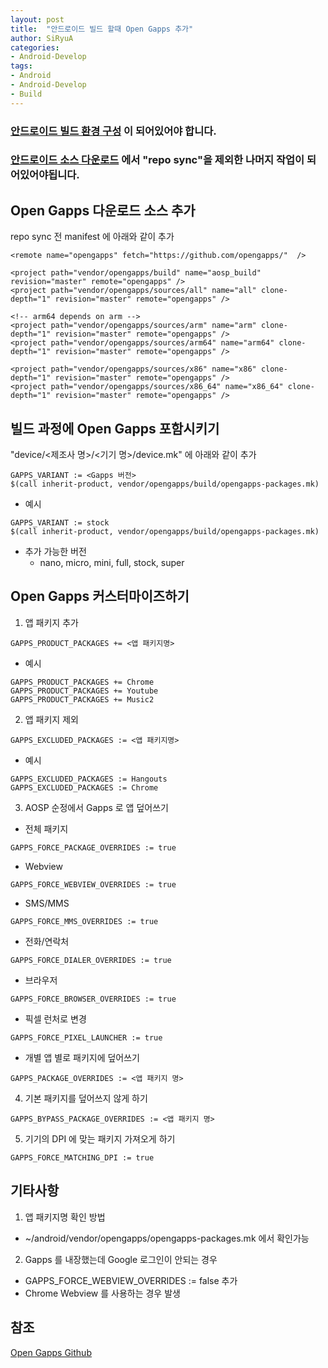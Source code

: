 ```yaml
---
layout: post
title:  "안드로이드 빌드 할때 Open Gapps 추가"
author: SiRyuA
categories:
- Android-Develop
tags:
- Android
- Android-Develop
- Build
---
```


### [안드로이드 빌드 환경 구성](/android-develop/android-build-settings.html) 이 되어있어야 합니다.

### [안드로이드 소스 다운로드](/android-develop/android-source-download.html) 에서 "repo sync"을 제외한 나머지 작업이 되어있어야됩니다.


## Open Gapps 다운로드 소스 추가
repo sync 전 manifest 에 아래와 같이 추가
~~~~
<remote name="opengapps" fetch="https://github.com/opengapps/"  />

<project path="vendor/opengapps/build" name="aosp_build" revision="master" remote="opengapps" />
<project path="vendor/opengapps/sources/all" name="all" clone-depth="1" revision="master" remote="opengapps" />

<!-- arm64 depends on arm -->
<project path="vendor/opengapps/sources/arm" name="arm" clone-depth="1" revision="master" remote="opengapps" />
<project path="vendor/opengapps/sources/arm64" name="arm64" clone-depth="1" revision="master" remote="opengapps" />

<project path="vendor/opengapps/sources/x86" name="x86" clone-depth="1" revision="master" remote="opengapps" />
<project path="vendor/opengapps/sources/x86_64" name="x86_64" clone-depth="1" revision="master" remote="opengapps" />
~~~~


## 빌드 과정에 Open Gapps 포함시키기
"device/<제조사 명>/<기기 명>/device.mk" 에 아래와 같이 추가
~~~~
GAPPS_VARIANT := <Gapps 버전>
$(call inherit-product, vendor/opengapps/build/opengapps-packages.mk)
~~~~
* 예시
~~~~
GAPPS_VARIANT := stock
$(call inherit-product, vendor/opengapps/build/opengapps-packages.mk)
~~~~
* 추가 가능한 버전
  * nano, micro, mini, full, stock, super


## Open Gapps 커스터마이즈하기
1. 앱 패키지 추가
~~~~
GAPPS_PRODUCT_PACKAGES += <앱 패키지명>
~~~~
 * 예시
 ~~~~
 GAPPS_PRODUCT_PACKAGES += Chrome
 GAPPS_PRODUCT_PACKAGES += Youtube
 GAPPS_PRODUCT_PACKAGES += Music2
 ~~~~
2. 앱 패키지 제외
~~~~
GAPPS_EXCLUDED_PACKAGES := <앱 패키지명>
~~~~
 * 예시
 ~~~~
 GAPPS_EXCLUDED_PACKAGES := Hangouts
 GAPPS_EXCLUDED_PACKAGES := Chrome
 ~~~~
3. AOSP 순정에서 Gapps 로 앱 덮어쓰기
 * 전체 패키지
 ~~~~
 GAPPS_FORCE_PACKAGE_OVERRIDES := true
 ~~~~
 * Webview
 ~~~~
 GAPPS_FORCE_WEBVIEW_OVERRIDES := true
 ~~~~
 * SMS/MMS
 ~~~~
 GAPPS_FORCE_MMS_OVERRIDES := true
 ~~~~
 * 전화/연락처
 ~~~~
 GAPPS_FORCE_DIALER_OVERRIDES := true
 ~~~~
 * 브라우저
 ~~~~
 GAPPS_FORCE_BROWSER_OVERRIDES := true
 ~~~~
 * 픽셀 런처로 변경
 ~~~~
 GAPPS_FORCE_PIXEL_LAUNCHER := true
 ~~~~
 * 개별 앱 별로 패키지에 덮어쓰기
 ~~~~
 GAPPS_PACKAGE_OVERRIDES := <앱 패키지 명>
 ~~~~
4. 기본 패키지를 덮어쓰지 않게 하기
~~~~
GAPPS_BYPASS_PACKAGE_OVERRIDES := <앱 패키지 명>
~~~~
5. 기기의 DPI 에 맞는 패키지 가져오게 하기
~~~~
GAPPS_FORCE_MATCHING_DPI := true
~~~~


## 기타사항
1. 앱 패키지명 확인 방법
  * ~/android/vendor/opengapps/opengapps-packages.mk 에서 확인가능
2. Gapps 를 내장했는데 Google 로그인이 안되는 경우
  * GAPPS_FORCE_WEBVIEW_OVERRIDES := false 추가
  * Chrome Webview 를 사용하는 경우 발생


## 참조
[Open Gapps Github](https://github.com/opengapps/aosp_build)
